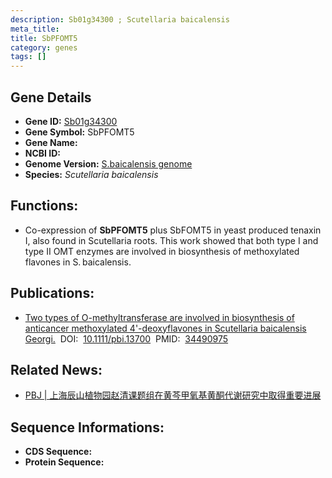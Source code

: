 ```yaml
---
description: Sb01g34300 ; Scutellaria baicalensis
meta_title:
title: SbPFOMT5
category: genes
tags: []
---
```


## Gene Details
- **Gene ID:**	[Sb01g34300](Sb01g34300)
- **Gene Symbol:** SbPFOMT5
- **Gene Name:** 
- **NCBI ID:** [](https://www.ncbi.nlm.nih.gov/gene/?term=)
- **Genome Version:** [S.baicalensis genome]()
- **Species:** *Scutellaria baicalensis*

## Functions:
   - Co-expression of **SbPFOMT5** plus SbFOMT5 in yeast produced tenaxin I, also found in Scutellaria roots.  This work showed that both type I and type II OMT enzymes are involved in biosynthesis of methoxylated flavones in S. baicalensis.

## Publications:
   - [Two types of O-methyltransferase are involved in biosynthesis of anticancer methoxylated 4&#x27;-deoxyflavones in Scutellaria baicalensis Georgi.]( https://onlinelibrary.wiley.com/doi/10.1111/pbi.13700)&nbsp;&nbsp;DOI:&nbsp;&nbsp;[10.1111/pbi.13700](https://onlinelibrary.wiley.com/doi/10.1111/pbi.13700)&nbsp;&nbsp;PMID:&nbsp;&nbsp;[34490975](https://pubmed.ncbi.nlm.nih.gov/34490975/)

## Related News:
   - [PBJ | 上海辰山植物园赵清课题组在黄芩甲氧基黄酮代谢研究中取得重要进展](https://mp.weixin.qq.com/s?__biz=Mzg3MDEwNDEyMg==&mid=2247516983&idx=2&sn=7008b900d935919ff52ea752f4945668&chksm=ce902e62f9e7a774ad37515644527519f0a5b4294c811a56daa2bc8b7adfef2a137cd8fb4312&scene=27#wechat_redirect)

## Sequence Informations:
- **CDS Sequence:**
- **Protein Sequence:**
